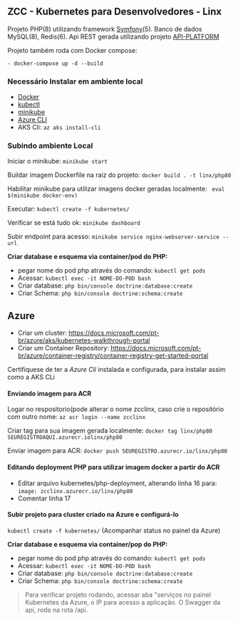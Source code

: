 ## ZCC - Kubernetes para Desenvolvedores - Linx

Projeto PHP(8) utilizando framework [Symfony](https://symfony.com/ "Symfony")(5). Banco de dados MySQL(8), Redis(6). Api REST gerada utilizando projeto [API-PLATFORM](https://api-platform.com/ "API-PLATFORM")

Projeto também roda com Docker compose:

`- docker-compose up -d --build`

### Necessário Instalar em ambiente local
- [Docker](https://docs.docker.com/engine/install/ "Docker")
- [kubectl](https://kubernetes.io/docs/tasks/tools/install-kubectl/ "kubectl")
- [minikube](https://minikube.sigs.k8s.io/docs/start/ "minikube")
- [Azure CLI](https://docs.microsoft.com/pt-br/cli/azure/install-azure-cli "Azure CLI")
- AKS Cli: `az aks install-cli`

### Subindo ambiente Local

Iniciar o minikube: `minikube start`

Buildar imagem Dockerfile na raiz do projeto: `docker build . -t linx/php80`

Habilitar minikube para utilizar imagens docker geradas localmente:
` eval $(minikube docker-env)`

Executar: `kubectl create -f kubernetes/`

Verificar se está tudo ok: `minikube dashboard`

Subir endpoint para acesso: `minikube service nginx-webserver-service --url`

**Criar database e esquema via container/pod do PHP:**
- pegar nome do pod php através do comando: `kubectl get pods`
- Acessar: `kubectl exec -it NOME-DO-POD bash`
- Criar database: `php bin/console doctrine:database:create`
- Criar Schema: `php bin/console doctrine:schema:create`

## Azure

- Criar um cluster: https://docs.microsoft.com/pt-br/azure/aks/kubernetes-walkthrough-portal
- Criar um Container Repository: https://docs.microsoft.com/pt-br/azure/container-registry/container-registry-get-started-portal

Certifiquese de ter a *Azure Cli* instalada e configurada, para instalar assim como a AKS CLi

#### Enviando imagem para ACR
Logar no respositorio(pode alterar o nome zcclinx, caso crie o repositório com outro nome:
`az acr login --name zcclinx`

Criar tag para sua imagem gerada localmente: `docker tag linx/php80 SEUREGISTROAQUI.azurecr.iolinx/php80`

Enviar imagem para ACR: `docker push SEUREGISTRO.azurecr.io/linx/php80`

#### Editando deployment PHP para utilizar imagem docker a partir do ACR

- Editar arquivo kubernetes/php-deployment, alterando linha 16 para: `image: zcclinx.azurecr.io/linx/php80`
- Comentar linha 17

#### Subir projeto para cluster criado na Azure e configurá-lo
`kubectl create -f kubernetes/`
(Acompanhar status no painel da Azure)

**Criar database e esquema via container/pop do PHP:**
- pegar nome do pod php através do comando: `kubectl get pods`
- Acessar: `kubectl exec -it NOME-DO-POD bash`
- Criar database: `php bin/console doctrine:database:create`
- Criar Schema: `php bin/console doctrine:schema:create`

> Para verificar projeto rodando, acessar aba "serviços no painel Kubernetes da Azure, o IP para acesso a aplicação. O Swagger da api, roda na rota /api.

